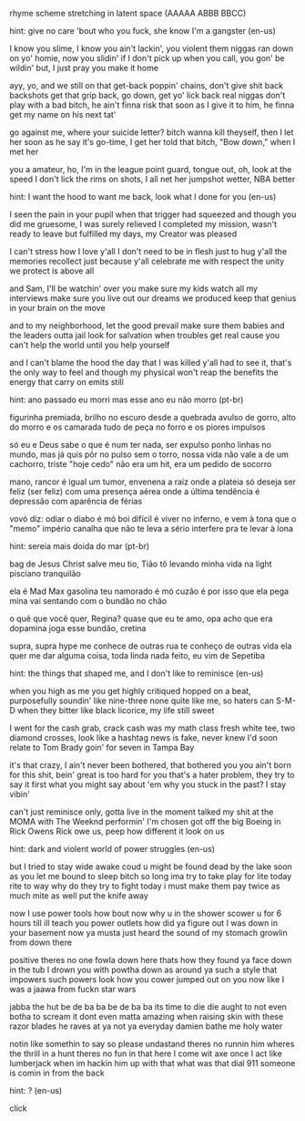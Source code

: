 rhyme scheme stretching in latent space (AAAAA ABBB BBCC)


hint: give no care 'bout who you fuck, she know I'm a gangster (en-us)

I know you slime, I know you ain't lackin', you violent
them niggas ran down on yo' homie, now you slidin'
if I don't pick up when you call, you gon' be wildin'
but, I just pray you make it home

ayy, yo, and we still on that get-back
poppin' chains, don't give shit back
backshots get that grip back, go down, get yo' lick back
real niggas don't play with a bad bitch, he ain't finna risk that
soon as I give it to him, he finna get my name on his next tat'

go against me, where your suicide letter?
bitch wanna kill theyself, then I let her
soon as he say it's go-time, I get her
told that bitch, "Bow down," when I met her

you a amateur, ho, I'm in the league
point guard, tongue out, oh, look at the speed
I don't lick the rims on shots, I all net her
jumpshot wetter, NBA better


hint: I want the hood to want me back, look what I done for you (en-us)

I seen the pain in your pupil when that trigger had squeezed
and though you did me gruesome, I was surely relieved
I completed my mission, wasn't ready to leave
but fulfilled my days, my Creator was pleased

I can't stress how I love y'all
I don't need to be in flesh just to hug y'all
the memories recollect just because y'all
celebrate me with respect
the unity we protect is above all

and Sam, I'll be watchin' over you
make sure my kids watch all my interviews
make sure you live out our dreams we produced
keep that genius in your brain on the move

and to my neighborhood, let the good prevail
make sure them babies and the leaders outta jail
look for salvation when troubles get real
cause you can't help the world until you help yourself

and I can't blame the hood the day that I was killed
y'all had to see it, that's the only way to feel
and though my physical won't reap the benefits
the energy that carry on emits still


hint: ano passado eu morri mas esse ano eu não morro (pt-br)

figurinha premiada, brilho no escuro
desde a quebrada avulso
de gorro, alto do morro e os camarada tudo
de peça no forro e os piores impulsos

só eu e Deus sabe o que é num ter nada, ser expulso
ponho linhas no mundo, mas já quis pôr no pulso
sem o torro, nossa vida não vale a de um cachorro, triste
"hoje cedo" não era um hit, era um pedido de socorro

mano, rancor é igual um tumor, envenena a raiz
onde a plateia só deseja ser feliz (ser feliz)
com uma presença aérea
onde a última tendência é depressão com aparência de férias

vovó diz: odiar o diabo é mó boi
difícil é viver no inferno, e vem à tona
que o "memo" império canalha que não te leva a sério
interfere pra te levar à lona


hint: sereia mais doida do mar (pt-br)

bag de Jesus Christ
salve meu tio, Tião
tô levando minha vida na light
pisciano tranquilão

ela é Mad Max gasolina
teu namorado é mó cuzão
é por isso que ela pega mina
vai sentando com o bundão no chão

o quê que você quer, Regina?
quase que eu te amo, opa
acho que era dopamina
joga esse bundão, cretina

supra, supra hype
me conhece de outras rua
te conheço de outras vida
ela quer me dar alguma coisa, toda linda
nada feito, eu vim de Sepetiba


hint: the things that shaped me, and I don't like to reminisce (en-us)

when you high as me you get highly critiqued
hopped on a beat, purposefully soundin' like nine-three
none quite like me, so haters can S-M-D
when they bitter like black licorice, my life still sweet

I went for the cash grab, crack cash was my math class
fresh white tee, two diamond crosses, look like a hashtag
news is fake, never knew I'd soon relate
to Tom Brady goin' for seven in Tampa Bay

it's that crazy, I ain't never been bothered, that bothered you
you ain't born for this shit, bein' great is too hard for you
that's a hater problem, they try to say it first what you might say about 'em
why you stuck in the past? I stay vibin'

can't just reminisce only, gotta live in the moment
talked my shit at the MOMA with The Weeknd performin'
I'm chosen
got off the big Boeing in Rick Owens
Rick owe us, peep how different it look on us


hint: dark and violent world of power struggles (en-us)

but I tried to stay wide awake coud u might be found dead by the lake
soon as you let me bound to sleep bitch so long ima try to take
play for lite today rite to way why do they try to fight today
i must make them pay twice as much mite as well put the knife away

now I use power tools how bout now why u in the shower
scower u for 6 hours till ill teach you power outlets
how did ya figure out I was down in your basement now ya
musta just heard the sound of my stomach growlin from down there

positive theres no one fowla down here thats how they found ya
face down in the tub I drown you with powtha down as around ya
such a style that impowers such powers look how you cower
jumped out on you now like I was a jaawa from fuckn star wars

jabba the hut be de ba ba be de ba ba its time to die die
aught to not even botha to scream it dont even matta
amazing when raising skin with these razor blades he raves at ya
not ya everyday damien bathe me holy water

notin like somethin to say so please undastand theres no runnin him
wheres the thrill in a hunt theres no fun in that here I come wit axe
once I act like lumberjack when im hackin him up with that
what was that dial 911 someone is comin in from the back


hint: ? (en-us)

click

